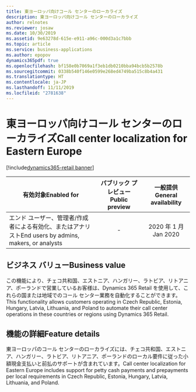 ```yaml
---
title: 東ヨーロッパ向けコール センターのローカライズ
description: 東ヨーロッパ向けコール センターのローカライズ
author: relnotes
ms.reviewer: josaw
ms.date: 10/30/2019
ms.assetid: 9e63278d-615e-e911-a96c-000d3a1c7bbb
ms.topic: article
ms.service: business-applications
ms.author: epopov
dynamics365pdf: true
ms.openlocfilehash: bf158e0b7069a1f3eb1db0210bba94bcb5b2578b
ms.sourcegitcommit: 0338b540f146e0599e268ed4749ba515c8b4a431
ms.translationtype: HT
ms.contentlocale: ja-JP
ms.lasthandoff: 11/11/2019
ms.locfileid: "2781638"
---
```

# <a name="call-center-localization-for-eastern-europe"></a><span data-ttu-id="df662-103">東ヨーロッパ向けコール センターのローカライズ</span><span class="sxs-lookup"><span data-stu-id="df662-103">Call center localization for Eastern Europe</span></span>
[!include[dynamics365-retail banner](../includes/dynamics365-retail.md)]

| <span data-ttu-id="df662-104">有効対象</span><span class="sxs-lookup"><span data-stu-id="df662-104">Enabled for</span></span>    |  <span data-ttu-id="df662-105">パブリック プレビュー</span><span class="sxs-lookup"><span data-stu-id="df662-105">Public preview</span></span> | <span data-ttu-id="df662-106">一般提供</span><span class="sxs-lookup"><span data-stu-id="df662-106">General availability</span></span> | 
| ---------- | :----------: |:----------: |
|<span data-ttu-id="df662-107">エンド ユーザー、管理者/作成者による有効化、またはアナリスト</span><span class="sxs-lookup"><span data-stu-id="df662-107">End users by admins, makers, or analysts</span></span>|-| <span data-ttu-id="df662-108">2020 年 1 月</span><span class="sxs-lookup"><span data-stu-id="df662-108">Jan 2020</span></span>|


## <a name="business-value"></a><span data-ttu-id="df662-109">ビジネス バリュー</span><span class="sxs-lookup"><span data-stu-id="df662-109">Business value</span></span>
<!-- bv start -->
<span data-ttu-id="df662-110">この機能により、チェコ共和国、エストニア、ハンガリー、ラトビア、リトアニア、ポーランドで営業しているお客様は、Dynamics 365 Retail を使用して、これらの国または地域でのコール センター業務を自動化することができます。</span><span class="sxs-lookup"><span data-stu-id="df662-110">This functionality allows customers operating in Czech Republic, Estonia, Hungary, Latvia, Lithuania, and Poland to automate their call center operations in these countries or regions using Dynamics 365 Retail.</span></span>
<!-- bv end -->



## <a name="feature-details"></a><span data-ttu-id="df662-111">機能の詳細</span><span class="sxs-lookup"><span data-stu-id="df662-111">Feature details</span></span>
<!--feature detail start -->
<span data-ttu-id="df662-112">東ヨーロッパのコール センターのローカライズには、チェコ共和国、エストニア、ハンガリー、ラトビア、リトアニア、ポーランドのローカル要件に従った小額現金支払いと前払のサポートが含まれています。</span><span class="sxs-lookup"><span data-stu-id="df662-112">Call center localization for Eastern Europe includes support for petty cash payments and prepayments per local requirements in Czech Republic, Estonia, Hungary, Latvia, Lithuania, and Poland.</span></span>
<!--feature detail end -->









